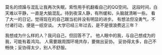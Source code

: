 莫名的烦躁与混乱让我再次失眠，索性用手机翻看自己的QQ空间。
这段时间，白天难以平静，一直是大脑混乱。待到夜深人静，有所缓和，头脑就清晰一些。
看了大一的日记，觉得现在的自己跟当初并没有明显的进步。
有想法但没勇气，不付诸行动，便是一纸空谈。
大学已经三年过去，是不是很浪费这三年？

我想成为什么样的人？我问自己，但回答不了。
他人眼中的我，与自己想成为的我，可能有着鸿沟。
人需要跟周围环境共存，要做出妥协。
妥协得太多，自己不畅快；妥协得太少，别人不舒服。